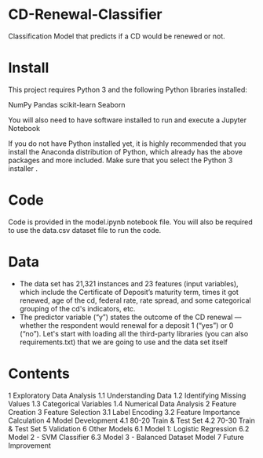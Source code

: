 # CD-Renewal-Classifier
Classification Model that predicts if a CD would be renewed or not.

# Install
This project requires Python 3 and the following Python libraries installed:

NumPy
Pandas
scikit-learn
Seaborn

You will also need to have software installed to run and execute a Jupyter Notebook

If you do not have Python installed yet, it is highly recommended that you install the Anaconda distribution of Python, which already has the above packages and more included. Make sure that you select the Python 3 installer .

# Code
Code is provided in the model.ipynb notebook file. You will also be required to use the data.csv dataset file to run the code. 

# Data
* The data set has 21,321 instances and 23 features (input variables), which include the Certificate of Deposit’s maturity term, times it got renewed, age of the cd, federal rate, rate spread, and some categorical grouping of the cd's indicators, etc.
* The predictor variable (“y”) states the outcome of the CD renewal — whether the respondent would renewal for a deposit 1 (“yes”) or 0 (“no”).
Let's start with loading all the third-party libraries (you can also requirements.txt) that we are going to use and the data set itself

# Contents 
1  Exploratory Data Analysis
1.1  Understanding Data
1.2  Identifying Missing Values
1.3  Categorical Variables
1.4  Numerical Data Analysis
2  Feature Creation
3  Feature Selection
3.1  Label Encoding
3.2  Feature Importance Calculation
4  Model Development
4.1  80-20 Train & Test Set
4.2  70-30 Train & Test Set
5  Validation
6  Other Models
6.1  Model 1: Logistic Regression
6.2  Model 2 - SVM Classifier
6.3  Model 3 - Balanced Dataset Model
7  Future Improvement
